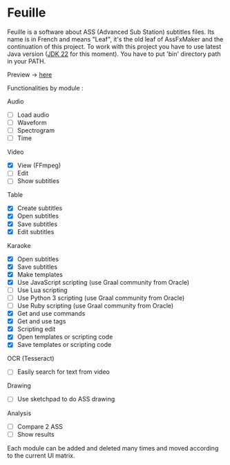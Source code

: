 # Feuille

Feuille is a software about ASS (Advanced Sub Station) subtitles files. Its name is in French and means "Leaf", it's the old leaf of AssFxMaker and the continuation of this project. To work with this project you have to use latest Java version ([JDK 22](https://jdk.java.net/22/) for this moment). You have to put 'bin' directory path in your PATH.

Preview -> [here](https://drive.google.com/file/d/1edSoZBIpZilJgfqF38Vl8YRS0H7H4WXk/view?usp=sharing)

Functionalities by module :

Audio

- [ ] Load audio
- [ ] Waveform
- [ ] Spectrogram
- [ ] Time

Video

- [x] View (FFmpeg)
- [ ] Edit
- [ ] Show subtitles

Table

- [x] Create subtitles
- [x] Open subtitles
- [x] Save subtitles
- [x] Edit subtitles

Karaoke

- [x] Open subtitles
- [x] Save subtitles
- [x] Make templates
- [x] Use JavaScript scripting (use Graal community from Oracle)
- [ ] Use Lua scripting
- [ ] Use Python 3 scripting (use Graal community from Oracle)
- [ ] Use Ruby scripting (use Graal community from Oracle)
- [x] Get and use commands
- [x] Get and use tags
- [x] Scripting edit
- [x] Open templates or scripting code
- [x] Save templates or scripting code

OCR (Tesseract)

- [ ] Easily search for text from video

Drawing

- [ ] Use sketchpad to do ASS drawing

Analysis

- [ ] Compare 2 ASS
- [ ] Show results

Each module can be added and deleted many times and moved according to the current UI matrix.
